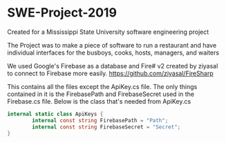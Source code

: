 # SWE-Project-2019

Created for a Mississippi State University software engineering project


The Project was to make a piece of software to run a restaurant and have individual interfaces for the busboys, cooks, hosts, managers, and waiters


We used Google's Firebase as a database and Fire# v2 created by ziyasal to connect to Firebase more easily.
https://github.com/ziyasal/FireSharp


This contains all the files except the ApiKey.cs file. The only things contained in it is the FirebasePath and FirebaseSecret used in the Firebase.cs file. Below is the class that's needed from ApiKey.cs

```C#
internal static class ApiKeys {
        internal const string FirebasePath = "Path";
        internal const string FirebaseSecret = "Secret";
}
```
